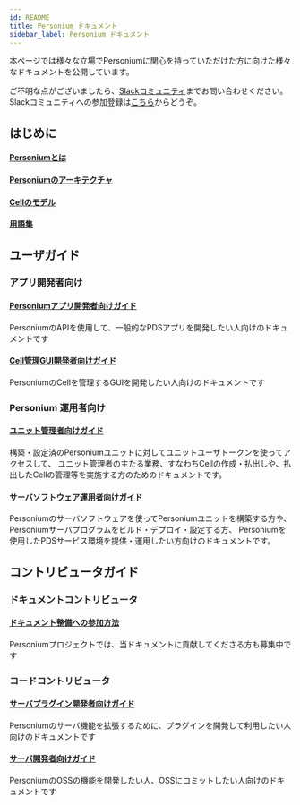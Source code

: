 ```yaml
---
id: README
title: Personium ドキュメント
sidebar_label: Personium ドキュメント
---
```


本ページでは様々な立場でPersoniumに関心を持っていただけた方に向けた様々なドキュメントを公開しています。

ご不明な点がございましたら、[Slackコミュニティ](https://personium-io.slack.com/)までお問い合わせください。
Slackコミュニティへの参加登録は[こちら](https://bit.ly/Join_Personium_Slack)からどうぞ。

## はじめに
#### [Personiumとは](./overview/001_Introduction.md)
#### [Personiumのアーキテクチャ](./user_guide/001_Personium_Architecture.md)
#### [Cellのモデル](./user_guide/005_Model_construction.md)
#### [用語集](./user_guide/008_Glossary.md)

## ユーザガイド  
### アプリ開発者向け  

#### [Personiumアプリ開発者向けガイド](./app-developer/)  
PersoniumのAPIを使用して、一般的なPDSアプリを開発したい人向けのドキュメントです

#### [Cell管理GUI開発者向けガイド](./cell-gui-developer/)  
PersoniumのCellを管理するGUIを開発したい人向けのドキュメントです

### Personium 運用者向け
#### [ユニット管理者向けガイド](./unit-administrator/)
構築・設定済のPersoniumユニットに対してユニットユーザトークンを使ってアクセスして、 ユニット管理者の主たる業務、すなわちCellの作成・払出しや、払出したCellの管理等を実施する方のためのドキュメントです。

#### [サーバソフトウェア運用者向けガイド](./server-operator/)
Personiumのサーバソフトウェアを使ってPersoniumユニットを構築する方や、Personiumサーバプログラムをビルド・デプロイ・設定する方、
Personiumを使用したPDSサービス環境を提供・運用したい方向けのドキュメントです。

## コントリビュータガイド  
### ドキュメントコントリビュータ  
#### [ドキュメント整備への参加方法](./document-writer/)  
Personiumプロジェクトでは、当ドキュメントに貢献してくださる方も募集中です
  
### コードコントリビュータ  
#### [サーバプラグイン開発者向けガイド](./plugin-developer/)
Personiumのサーバ機能を拡張するために、プラグインを開発して利用したい人向けのドキュメントです

#### [サーバ開発者向けガイド](./software-developer/)
PersoniumのOSSの機能を開発したい人、OSSにコミットしたい人向けのドキュメントです